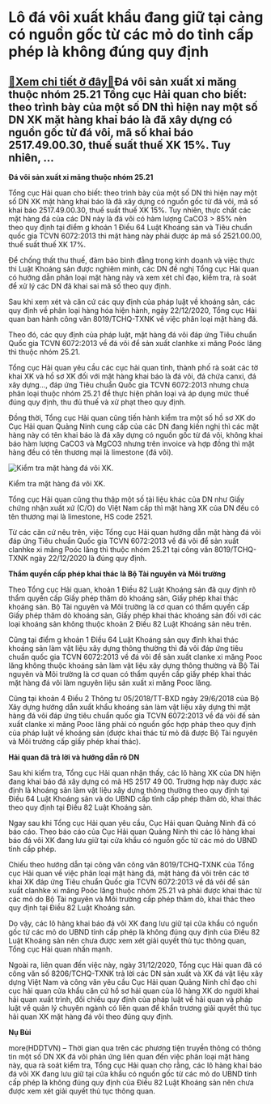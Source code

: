 Lô đá vôi xuất khẩu đang giữ tại cảng có nguồn gốc từ các mỏ do tỉnh cấp phép là không đúng quy định
====================================================================================================

[:gift:Xem chi tiết ở đây:gift:](https://hddtvn.com/lo-da-voi-xuat-khau-dang-giu-tai-cang-co-nguon-goc-tu-cac-mo-do-tinh-cap-phep-la-khong-dung-quy-dinh/)Đá vôi sản xuất xi măng thuộc nhóm 25.21 Tổng cục Hải quan cho biết: theo trình bày của một số DN thì hiện nay một số DN XK mặt hàng khai báo là đã xây dựng có nguồn gốc từ đá vôi, mã số khai báo 2517.49.00.30, thuế suất thuế XK 15%. Tuy nhiên, …
------------------------------------------------------------------------------------------------------------------------------------------------------------------------------------------------------------------------------------------------------


**Đá vôi sản xuất xi măng thuộc nhóm 25.21**


Tổng cục Hải quan cho biết: theo trình bày của một số DN thì hiện nay một số DN XK mặt hàng khai báo là đã xây dựng có nguồn gốc từ đá vôi, mã số khai báo 2517.49.00.30, thuế suất thuế XK 15%. Tuy nhiên, thực chất các mặt hàng đá của các DN này là đá vôi có hàm lượng CaCO3 > 85% nên theo quy định tại điểm g khoản 1 Điều 64 Luật Khoáng sản và Tiêu chuẩn quốc gia TCVN 6072:2013 thì mặt hàng này phải được áp mã số 2521.00.00, thuế suất thuế XK 17%.


Để chống thất thu thuế, đảm bảo bình đẳng trong kinh doanh và việc thực thi Luật Khoáng sản được nghiêm minh, các DN đề nghị Tổng cục Hải quan có hướng dẫn phân loại mặt hàng này và xem xét chỉ đạo, kiểm tra, rà soát để xử lý các DN đã khai sai mã số theo quy định.


Sau khi xem xét và căn cứ các quy định của pháp luật về khoáng sản, các quy định về phân loại hàng hóa hiện hành, ngày 22/12/2020, Tổng cục Hải quan ban hành công văn 8019/TCHQ-TXNK về việc phân loại mặt hàng đá.


Theo đó, các quy định của pháp luật, mặt hàng đá vôi đáp ứng Tiêu chuẩn Quốc gia TCVN 6072:2013 về đá vôi để sản xuất clanhke xi măng Poóc lăng thì thuộc nhóm 25.21.


Tổng cục Hải quan yêu cầu các cục hải quan tỉnh, thành phố rà soát các tờ khai XK và hồ sơ XK đối với mặt hàng khai báo là đá vôi, đá chứa canxi, đá xây dựng…, đáp ứng Tiêu chuẩn Quốc gia TCVN 6072:2013 nhưng chưa phân loại thuộc nhóm 25.21 để thực hiện phân loại và áp dụng mức thuế đúng quy định, thu đủ thuế và xử phạt theo quy định.


Đồng thời, Tổng cục Hải quan cũng tiến hành kiểm tra một số hồ sơ XK do Cục Hải quan Quảng Ninh cung cấp của các DN đang kiến nghị thì các mặt hàng này có tên khai báo là đá xây dựng có nguồn gốc từ đá vôi, không khai báo hàm lượng CaCO3 và MgCO3 nhưng trên invoice và hợp đồng thì mặt hàng đều có tên thương mại là limestone (đá vôi).





![Kiểm tra mặt hàng đá vôi XK.](https://hddtvn.com/wp-content/uploads/2021/01/5749_unnamed-12.jpg "Kiểm tra mặt hàng đá vôi XK.")


Kiểm tra mặt hàng đá vôi XK.



Tổng cục Hải quan cũng thu thập một số tài liệu khác của DN như Giấy chứng nhận xuất xứ (C/O) do Việt Nam cấp thì mặt hàng XK của DN đều có tên thương mại là limestone, HS code 2521.


Từ các căn cứ nêu trên, việc Tổng cục Hải quan hướng dẫn mặt hàng đá vôi đáp ứng Tiêu chuẩn Quốc gia TCVN 6072:2013 về đá vôi để sản xuất clanhke xi măng Poóc lăng thì thuộc nhóm 25.21 tại công văn 8019/TCHQ-TXNK ngày 22/12/2020 là đúng quy định.


**Thẩm quyền cấp phép khai thác là Bộ Tài nguyên và Môi trường**


Theo Tổng cục Hải quan, khoản 1 Điều 82 Luật Khoáng sản đã quy định rõ thẩm quyền cấp Giấy phép thăm dò khoáng sản, Giấy phép khai thác khoáng sản. Bộ Tài nguyên và Môi trường là cơ quan có thẩm quyền cấp Giấy phép thăm dò khoáng sản, Giấy phép khai thác khoáng sản đối với các loại khoáng sản không thuộc khoản 2 Điều 82 Luật Khoáng sản nêu trên.


Cũng tại điểm g khoản 1 Điều 64 Luật Khoáng sản quy định khai thác khoáng sản làm vật liệu xây dựng thông thường thì đá vôi đáp ứng tiêu chuẩn quốc gia TCVN 6072:2013 về đá vôi để sản xuất clanke xi măng Pooc lăng không thuộc khoáng sản làm vật liệu xây dựng thông thường và Bộ Tài nguyên và Môi trường là cơ quan có thẩm quyền cấp giấy phép khai thác mặt hàng đá vôi làm nguyên liệu sản xuất xi măng Pooc lăng.


Cũng tại khoản 4 Điều 2 Thông tư 05/2018/TT-BXD ngày 29/6/2018 của Bộ Xây dựng hướng dẫn xuất khẩu khoáng sản làm vật liệu xây dựng thì mặt hàng đá vôi đáp ứng tiêu chuẩn quốc gia TCVN 6072:2013 về đá vôi để sản xuất clanke xi măng Pooc lăng phải có nguồn gốc hợp pháp theo quy định của pháp luật về khoáng sản (được khai thác từ mỏ đã được Bộ Tài nguyên và Môi trường cấp giấy phép khai thác).


**Hải quan đã trả lời và hướng dẫn rõ DN**


Sau khi kiểm tra, Tổng cục Hải quan nhận thấy, các lô hàng XK của DN hiện đang khai báo đá xây dựng có mã HS 2517 49 00. Trường hợp này được xác định là khoáng sản làm vật liệu xây dựng thông thường theo quy định tại Điều 64 Luật Khoáng sản và do UBND cấp tỉnh cấp phép thăm dò, khai thác theo quy định tại Điều 82 Luật Khoáng sản.


Ngay sau khi Tổng cục Hải quan yêu cầu, Cục Hải quan Quảng Ninh đã có báo cáo. Theo báo cáo của Cục Hải quan Quảng Ninh thì các lô hàng khai báo đá vôi XK đang lưu giữ tại cửa khẩu có nguồn gốc từ các mỏ do UBND tỉnh cấp phép.


Chiếu theo hướng dẫn tại công văn công văn 8019/TCHQ-TXNK của Tổng cục Hải quan về việc phân loại mặt hàng đá, mặt hàng đá vôi trên các tờ khai XK đáp ứng Tiêu chuẩn Quốc gia TCVN 6072:2013 về đá vôi để sản xuất clanhke xi măng Poóc lăng thuộc nhóm 25.21 và phải được khai thác từ các mỏ do Bộ Tài nguyên và Môi trường cấp phép thăm dò, khai thác theo quy định tại Điều 82 Luật Khoáng sản.


Do vậy, các lô hàng khai báo đá vôi XK đang lưu giữ tại cửa khẩu có nguồn gốc từ các mỏ do UBND tỉnh cấp phép là không đúng quy định của Điều 82 Luật Khoáng sản nên chưa được xem xét giải quyết thủ tục thông quan, Tổng cục Hải quan nhấn mạnh.


Ngoài ra, liên quan đến việc này, ngày 31/12/2020, Tổng cục Hải quan đã có công văn số 8206/TCHQ-TXNK trả lời các DN sản xuất và XK đá vật liệu xây dựng Việt Nam và công văn yêu cầu Cục Hải quan Quảng Ninh chỉ đạo chi cục hải quan cửa khẩu căn cứ hồ sơ hải quan của lô hàng XK do người khai hải quan xuất trình, đối chiếu quy định của pháp luật về hải quan và pháp luật về quản lý chuyên ngành có liên quan để khẩn trương giải quyết thủ tục hải quan XK mặt hàng đá vôi theo đúng quy định.




**Nụ Bùi**



more(HDDTVN) – Thời gian qua trên các phương tiện truyền thông có thông tin một số DN XK đá vôi phản ứng liên quan đến việc phân loại mặt hàng này, qua rà soát kiểm tra, Tổng cục Hải quan cho rằng, các lô hàng khai báo đá vôi XK đang lưu giữ tại cửa khẩu có nguồn gốc từ các mỏ do UBND tỉnh cấp phép là không đúng quy định của Điều 82 Luật Khoáng sản nên chưa được xem xét giải quyết thủ tục thông quan.

